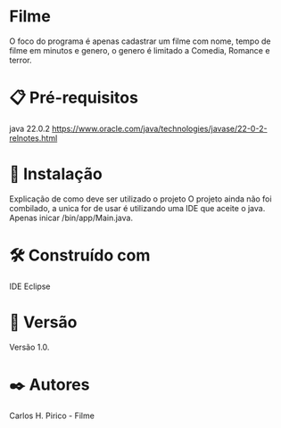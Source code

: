 # Filme
O foco do programa é apenas cadastrar um filme com nome, tempo de filme em minutos e genero, o genero é limitado a Comedia, Romance e terror.

# 📋 Pré-requisitos
java 22.0.2
https://www.oracle.com/java/technologies/javase/22-0-2-relnotes.html

# 🔧 Instalação
Explicação de como deve ser utilizado o projeto
O projeto ainda não foi combilado, a unica for de usar é utilizando uma IDE que aceite o java.
Apenas inicar /bin/app/Main.java.

# 🛠️ Construído com
IDE Eclipse

# 📌 Versão
Versão 1.0.

# ✒️ Autores
Carlos H. Pirico - Filme
